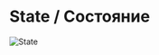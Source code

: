 # State / Состояние

![State](https://hsto.org/getpro/habr/post_images/4fb/72c/31e/4fb72c31e718d89f6cefb97af767b6ee.jpg)